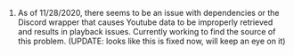 1. As of 11/28/2020, there seems to be an issue with dependencies or the Discord wrapper that causes Youtube data to be improperly retrieved and results in playback issues. Currently working to find the source of this problem. (UPDATE: looks like this is fixed now, will keep an eye on it)